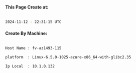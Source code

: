 
   
#### This Page Create at:

```bash

2024-11-12 - 22:31:15 UTC

```

#### Create By Machine:

```bash

Host Name : fv-az1493-115

platform  : Linux-6.5.0-1025-azure-x86_64-with-glibc2.35

Ip Local  : 10.1.0.132

```

